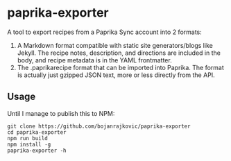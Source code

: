 # paprika-exporter

A tool to export recipes from a Paprika Sync account into 2 formats:

1. A Markdown format compatible with static site generators/blogs like Jekyll.
   The recipe notes, description, and directions are included in the body, and
   recipe metadata is in the YAML frontmatter.
2. The .paprikarecipe format that can be imported into Paprika. The format is
   actually just gzipped JSON text, more or less directly from the API.

## Usage

Until I manage to publish this to NPM:

```shell
git clone https://github.com/bojanrajkovic/paprika-exporter
cd paprika-exporter
npm run build
npm install -g
paprika-exporter -h
```
